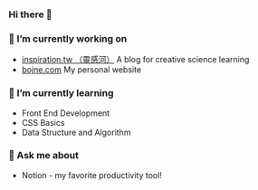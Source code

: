 ### Hi there 👋

<!--

**Bojne/bojne** is a ✨ _special_ ✨ repository because its `README.md` (this file) appears on your GitHub profile.
Here are some ideas to get you started:

- 👯 I’m looking to collaborate on ...
- 🤔 I’m looking for help with ...
- 💬 Ask me about ...
- 📫 How to reach me: ...
- 😄 Pronouns: ...
- ⚡ Fun fact: ...
-->


### 🔭 I’m currently working on 
  - [inspiration.tw （靈感河）](https://inspration.tw) A blog for creative science learning 
  - [bojne.com](https://bojne.com) My personal website
  
### 🌱 I’m currently learning 

- Front End Development 
- CSS Basics 
- Data Structure and Algorithm 


### 💬 Ask me about 

- Notion - my favorite productivity tool! 
